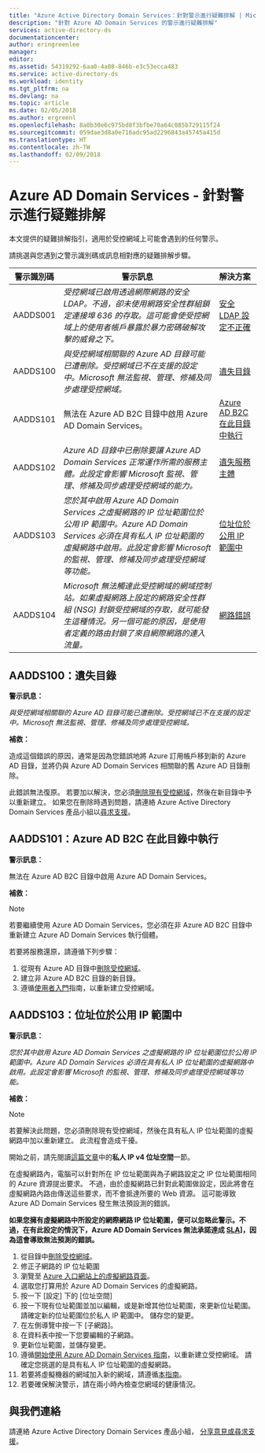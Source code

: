 ```yaml
---
title: "Azure Active Directory Domain Services：針對警示進行疑難排解 | Microsoft Docs"
description: "針對 Azure AD Domain Services 的警示進行疑難排解"
services: active-directory-ds
documentationcenter: 
author: eringreenlee
manager: 
editor: 
ms.assetid: 54319292-6aa0-4a08-846b-e3c53ecca483
ms.service: active-directory-ds
ms.workload: identity
ms.tgt_pltfrm: na
ms.devlang: na
ms.topic: article
ms.date: 02/05/2018
ms.author: ergreenl
ms.openlocfilehash: 8a0b30e6c975bd8f3bfbe70a64c085b729115f24
ms.sourcegitcommit: 059dae3d8a0e716adc95ad2296843a45745a415d
ms.translationtype: HT
ms.contentlocale: zh-TW
ms.lasthandoff: 02/09/2018
---
```

# <a name="azure-ad-domain-services---troubleshoot-alerts"></a>Azure AD Domain Services - 針對警示進行疑難排解
本文提供的疑難排解指引，適用於受控網域上可能會遇到的任何警示。


請挑選與您遇到之警示識別碼或訊息相對應的疑難排解步驟。

| **警示識別碼** | **警示訊息** | **解決方案** |
| --- | --- | :--- |
| AADDS001 | *受控網域已啟用透過網際網路的安全 LDAP。不過，卻未使用網路安全性群組鎖定連接埠 636 的存取。這可能會使受控網域上的使用者帳戶暴露於暴力密碼破解攻擊的威脅之下。* | [安全 LDAP 設定不正確](active-directory-ds-troubleshoot-ldaps.md) |
| AADDS100 | *與受控網域相關聯的 Azure AD 目錄可能已遭刪除。受控網域已不在支援的設定中。Microsoft 無法監視、管理、修補及同步處理受控網域。* | [遺失目錄](#aadds100-missing-directory) |
| AADDS101 | 無法在 Azure AD B2C 目錄中啟用 Azure AD Domain Services。 | [Azure AD B2C 在此目錄中執行](#aadds101-azure-ad-b2c-is-running-in-this-directory) |
| AADDS102 | *Azure AD 目錄中已刪除要讓 Azure AD Domain Services 正常運作所需的服務主體。此設定會影響 Microsoft 監視、管理、修補及同步處理受控網域的能力。* | [遺失服務主體](active-directory-ds-troubleshoot-service-principals.md) |
| AADDS103 | *您於其中啟用 Azure AD Domain Services 之虛擬網路的 IP 位址範圍位於公用 IP 範圍中。Azure AD Domain Services 必須在具有私人 IP 位址範圍的虛擬網路中啟用。此設定會影響 Microsoft 的監視、管理、修補及同步處理受控網域等功能。* | [位址位於公用 IP 範圍中](#aadds103-address-is-in-a-public-ip-range) |
| AADDS104 | *Microsoft 無法觸達此受控網域的網域控制站。如果虛擬網路上設定的網路安全性群組 (NSG) 封鎖受控網域的存取，就可能發生這種情況。另一個可能的原因，是使用者定義的路由封鎖了來自網際網路的連入流量。* | [網路錯誤](active-directory-ds-troubleshoot-nsg.md) |

## <a name="aadds100-missing-directory"></a>AADDS100：遺失目錄
**警示訊息：**

*與受控網域相關聯的 Azure AD 目錄可能已遭刪除。受控網域已不在支援的設定中。Microsoft 無法監視、管理、修補及同步處理受控網域。*

**補救：**

造成這個錯誤的原因，通常是因為您錯誤地將 Azure 訂用帳戶移到新的 Azure AD 目錄，並將仍與 Azure AD Domain Services 相關聯的舊 Azure AD 目錄刪除。

此錯誤無法復原。 若要加以解決，您必須[刪除現有受控網域](active-directory-ds-disable-aadds.md)，然後在新目錄中予以重新建立。 如果您在刪除時遇到問題，請連絡 Azure Active Directory Domain Services 產品小組以[尋求支援](active-directory-ds-contact-us.md)。

## <a name="aadds101-azure-ad-b2c-is-running-in-this-directory"></a>AADDS101：Azure AD B2C 在此目錄中執行
**警示訊息：**

無法在 Azure AD B2C 目錄中啟用 Azure AD Domain Services。

**補救：**

>[!NOTE]
>若要繼續使用 Azure AD Domain Services，您必須在非 Azure AD B2C 目錄中重新建立 Azure AD Domain Services 執行個體。

若要將服務還原，請遵循下列步驟：

1. 從現有 Azure AD 目錄中[刪除受控網域](active-directory-ds-disable-aadds.md)。
2. 建立非 Azure AD B2C 目錄的新目錄。
3. 遵循[使用者入門](active-directory-ds-getting-started.md)指南，以重新建立受控網域。

## <a name="aadds103-address-is-in-a-public-ip-range"></a>AADDS103：位址位於公用 IP 範圍中

**警示訊息：**

*您於其中啟用 Azure AD Domain Services 之虛擬網路的 IP 位址範圍位於公用 IP 範圍中。Azure AD Domain Services 必須在具有私人 IP 位址範圍的虛擬網路中啟用。此設定會影響 Microsoft 的監視、管理、修補及同步處理受控網域等功能。*

**補救：**

> [!NOTE]
> 若要解決此問題，您必須刪除現有受控網域，然後在具有私人 IP 位址範圍的虛擬網路中加以重新建立。 此流程會造成干擾。

開始之前，請先閱讀[這篇文章](https://en.wikipedia.org/wiki/Private_network#Private_IPv4_address_spaces)中的**私人 IP v4 位址空間**一節。

在虛擬網路內，電腦可以針對所在 IP 位址範圍與為子網路設定之 IP 位址範圍相同的 Azure 資源提出要求。 不過，由於虛擬網路已針對此範圍做設定，因此將會在虛擬網路內路由傳送這些要求，而不會抵達所要的 Web 資源。 這可能導致 Azure AD Domain Services 發生無法預設測的錯誤。

**如果您擁有虛擬網路中所設定的網際網路 IP 位址範圍，便可以忽略此警示。不過，在有此設定的情況下，Azure AD Domain Services 無法承諾達成 [SLA](https://azure.microsoft.com/support/legal/sla/active-directory-ds/v1_0/)]，因為這會導致無法預測的錯誤。**


1. 從目錄中[刪除受控網域](active-directory-ds-disable-aadds.md)。
2. 修正子網路的 IP 位址範圍
  1. 瀏覽至 [Azure 入口網站上的虛擬網路頁面](https://portal.azure.com/?feature.canmodifystamps=true&Microsoft_AAD_DomainServices=preview#blade/HubsExtension/Resources/resourceType/Microsoft.Network%2FvirtualNetworks)。
  2. 選取您打算用於 Azure AD Domain Services 的虛擬網路。
  3. 按一下 [設定] 下的 [位址空間]
  4. 按一下現有位址範圍並加以編輯，或是新增其他位址範圍，來更新位址範圍。 請確定新的位址範圍位於私人 IP 範圍中。 儲存您的變更。
  5. 在左側導覽中按一下 [子網路]。
  6. 在資料表中按一下您要編輯的子網路。
  7. 更新位址範圍，並儲存變更。
3. 遵循[開始使用 Azure AD Domain Services 指南](active-directory-ds-getting-started.md)，以重新建立受控網域。 請確定您挑選的是具有私人 IP 位址範圍的虛擬網路。
4. 若要將虛擬機器的網域加入新的網域，請遵循[本指南](active-directory-ds-admin-guide-join-windows-vm-portal.md)。
8. 若要確保解決警示，請在兩小時內檢查您網域的健康情況。


## <a name="contact-us"></a>與我們連絡
請連絡 Azure Active Directory Domain Services 產品小組， [分享意見或尋求支援](active-directory-ds-contact-us.md)。
